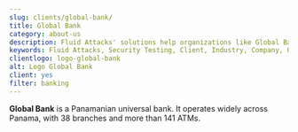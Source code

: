 ```yaml
---
slug: clients/global-bank/
title: Global Bank
category: about-us
description: Fluid Attacks' solutions help organizations like Global Bank to identify security vulnerabilities in their systems and manage their attack surfaces.
keywords: Fluid Attacks, Security Testing, Client, Industry, Company, Organization, Pentesting, Ethical Hacking, Global Bank
clientlogo: logo-global-bank
alt: Logo Global Bank
client: yes
filter: banking
---
```


**Global Bank** is a Panamanian universal bank.
It operates widely across Panama,
with 38 branches and more than 141 ATMs.
